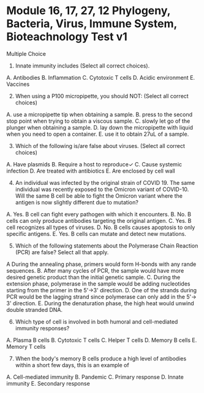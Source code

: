 # Module 16, 17, 27, 12 Phylogeny, Bacteria, Virus, Immune System, Bioteachnology Test v1

Multiple Choice

1. Innate immunity includes (Select all correct choices).

A. Antibodies
B. Inflammation
C. Cytotoxic T cells
D. Acidic environment
E. Vaccines

2. When using a P100 micropipette, you should NOT: (Select all correct choices)

A. use a micropipette tip when obtaining a sample.
B. press to the second stop point when trying to obtain a viscous sample.
C. slowly let go of the plunger when obtaining a sample.
D. lay down the micropipette with liquid when you need to open a container.
E. use it to obtain 27uL of a sample.

3. Which of the following is/are false about viruses. (Select all correct choices)

A. Have plasmids
B. Require a host to reproduce✓
C. Cause systemic infection
D. Are treated with antibiotics
E. Are enclosed by cell wall

4. An individual was infected by the original strain of COVID 19. The same individual was recently exposed to the Omicron variant of COVID-10. Will the same B cell be able to fight the Omicron variant where the antigen is now slightly different due to mutation?

A. Yes. B cell can fight every pathogen with which it encounters.
B. No. B cells can only produce antibodies targeting the original antigen.
C. Yes. B cell recognizes all types of viruses.
D. No. B cells causes apoptosis to only specific antigens.
E. Yes. B cells can mutate and detect new mutations.

5. Which of the following statements about the Polymerase Chain Reaction (PCR) are false? Select all that apply.

A During the annealing phase, primers would form H-bonds with any rande sequences.
B. After many cycles of PCR, the sample would have more desired genetic product than the initial genetic sample.
C. During the extension phase, polymerase in the sample would be adding nucleotides starting from the primer in the 5'->3' direction.
D. One of the strands during PCR would be the lagging strand since polymerase can only add in the 5'-> 3' direction.
E. During the denaturation phase, the high heat would unwind double stranded DNA.

6. Which type of cell is involved in both humoral and cell-mediated immunity responses?

A. Plasma B cells
B. Cytotoxic T cells
C. Helper T cells
D. Memory B cells
E. Memory T cells

7. When the body's memory B cells produce a high level of antibodies within a short few days, this is an example of

A. Cell-mediated immunity
B. Pandemic
C. Primary response
D. Innate immunity
E. Secondary response